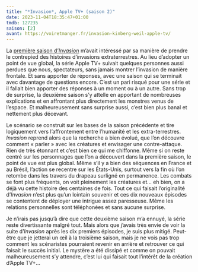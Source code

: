 ```yaml
---
title: "*Invasion*, Apple TV+ (saison 2)"
date: 2023-11-04T18:35:47+01:00
tmdb: 127235 
saison: [2]
avant: https://voiretmanger.fr/invasion-kinberg-weil-apple-tv/
---
```


La [première saison d’*Invasion*](https://voiretmanger.fr/invasion-kinberg-weil-apple-tv/) m’avait intéressé par sa manière de prendre le contrepied des histoires d’invasions extraterrestres. Au lieu d’adopter un point de vue global, la série Apple TV+ suivait quelques personnes aussi perdues que nous, spectateurs, sans jamais montrer l’invasion de manière frontale. Et sans apporter de réponses, avec une saison qui se terminait avec davantage de questions encore. C’est un pari risqué pour une série et il fallait bien apporter des réponses à un moment ou à un autre. Sans trop de surprise, la deuxième saison s’y attelle en apportant de nombreuses explications et en affrontant plus directement les monstres venus de l’espace. Et malheureusement sans surprise aussi, c’est bien plus banal et nettement plus décevant.

Le scénario se construit sur les bases de la saison précédente et tire logiquement vers l’affrontement entre l’humanité et les extra-terrestres. *Invasion* reprend alors que la recherche a bien évolué, que l’on découvre comment « parler » avec les créatures et envisager une contre-attaque. Rien de très étonnant et c’est bien ce qui me chiffonne. Même si on reste centré sur les personnages que l’on a découvert dans la première saison, le point de vue est plus global. Même s’il y a bien des séquences en France et au Brésil, l’action se recentre sur les États-Unis, surtout vers la fin où l’on retombe dans les travers du drapeau surligné en permanence. Les combats se font plus fréquents, on voit pleinement les créatures et… eh bien, on a déjà vu cette histoire des centaines de fois. Tout ce qui faisait l’originalité d’*Invasion* n’est plus qu’un lointain souvenir et ces dix nouveaux épisodes se contentent de déployer une intrigue assez paresseuse. Même les relations personnelles sont téléphonées et sans aucune surprise. 

Je n’irais pas jusqu’à dire que cette deuxième saison m’a ennuyé, la série reste divertissante malgré tout. Mais alors que j’avais très envie de voir la suite d’*Invasion* après les dix premiers épisodes, je suis plus mitigé. Peut-être que je jetterai un œil à la troisième saison, mais je ne vois pas trop comment les scénaristes pourraient revenir en arrière et retrouver ce qui faisait le succès initial. Le mystère a été dissipé et comme on pouvait malheureusement s’y attendre, c’est lui qui faisait tout l’intérêt de la création d’Apple TV+…
